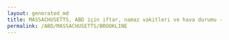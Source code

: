 ```yaml
---
layout: generated_md
title: MASSACHUSETTS, ABD için iftar, namaz vakitleri ve hava durumu - ilçe/eyalet seç
permalink: /ABD/MASSACHUSETTS/BROOKLINE
---
```


<script type="text/javascript">
  var country = ABD;
  var city = MASSACHUSETTS;
  var state = BROOKLINE;
  var lat = 72;
  var lon = 21;
</script>
